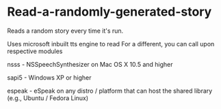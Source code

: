 # Read-a-randomly-generated-story
Reads a random story every time it's run.

Uses microsoft inbuilt tts engine to read
For a different, you can call upon respective modules

nsss - NSSpeechSynthesizer on Mac OS X 10.5 and higher

sapi5 - Windows XP or higher

espeak - eSpeak on any distro / platform that can host the shared library (e.g., Ubuntu / Fedora Linux)
